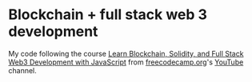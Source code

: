 # Blockchain + full stack web 3 development
 My code following the course [Learn Blockchain, Solidity, and Full Stack Web3 Development with JavaScript](https://www.youtube.com/watch?v=gyMwXuJrbJQ) from [freecodecamp.org](https://www.freecodecamp.org)'s [YouTube](https://www.youtube.com/c/Freecodecamp) channel.
